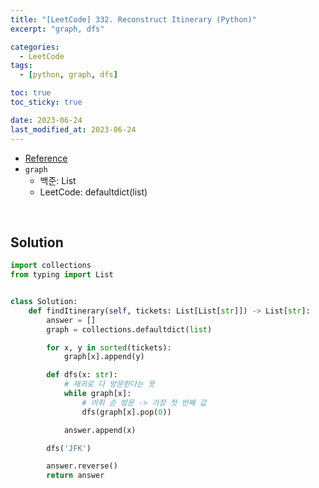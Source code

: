 ```yaml
---
title: "[LeetCode] 332. Reconstruct Itinerary (Python)"
excerpt: "graph, dfs"

categories:
  - LeetCode
tags:
  - [python, graph, dfs]

toc: true
toc_sticky: true

date: 2023-06-24
last_modified_at: 2023-06-24
---
```


- [Reference](https://leetcode.com/problems/reconstruct-itinerary)
- `graph`
    - 백준: List
    - LeetCode: defaultdict(list)

<br>

## Solution

```python
import collections
from typing import List


class Solution:
    def findItinerary(self, tickets: List[List[str]]) -> List[str]:
        answer = []
        graph = collections.defaultdict(list)

        for x, y in sorted(tickets):
            graph[x].append(y)

        def dfs(x: str):
            # 재귀로 다 방문한다는 뜻
            while graph[x]:
                # 어휘 순 방문 -> 가장 첫 번째 값
                dfs(graph[x].pop(0))

            answer.append(x)

        dfs('JFK')

        answer.reverse()
        return answer
```